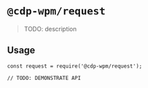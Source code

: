 # `@cdp-wpm/request`

> TODO: description

## Usage

```
const request = require('@cdp-wpm/request');

// TODO: DEMONSTRATE API
```

